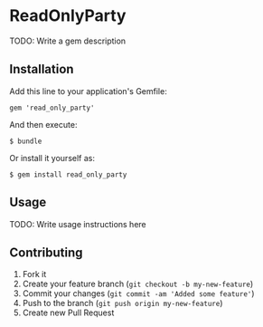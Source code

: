 # ReadOnlyParty

TODO: Write a gem description

## Installation

Add this line to your application's Gemfile:

    gem 'read_only_party'

And then execute:

    $ bundle

Or install it yourself as:

    $ gem install read_only_party

## Usage

TODO: Write usage instructions here

## Contributing

1. Fork it
2. Create your feature branch (`git checkout -b my-new-feature`)
3. Commit your changes (`git commit -am 'Added some feature'`)
4. Push to the branch (`git push origin my-new-feature`)
5. Create new Pull Request
